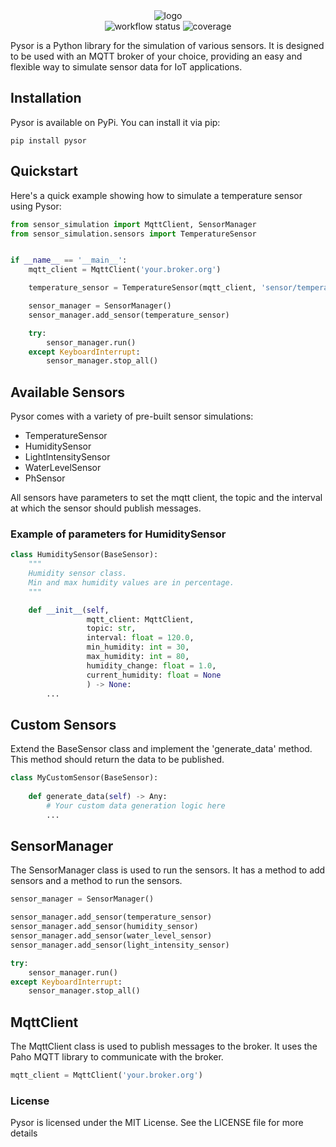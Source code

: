 <div align="center">
<img src="artwork/Pysor.png" alt="logo"/>
</div>

<div align="center">
<img src="https://github.com/CodeSwallow/pysor/actions/workflows/python-package.yml/badge.svg" alt="workflow status"/>
<img src="artwork/coverage.svg" alt="coverage"/>
</div>

Pysor is a Python library for the simulation of various sensors. It is designed to be used with an MQTT broker of your choice, providing an easy and flexible way to simulate sensor data for IoT applications. 

## Installation
Pysor is available on PyPi. You can install it via pip:

```shell
pip install pysor
```

## Quickstart
Here's a quick example showing how to simulate a temperature sensor using Pysor:

```python
from sensor_simulation import MqttClient, SensorManager
from sensor_simulation.sensors import TemperatureSensor


if __name__ == '__main__':
    mqtt_client = MqttClient('your.broker.org')

    temperature_sensor = TemperatureSensor(mqtt_client, 'sensor/temperature')

    sensor_manager = SensorManager()
    sensor_manager.add_sensor(temperature_sensor)

    try:
        sensor_manager.run()
    except KeyboardInterrupt:
        sensor_manager.stop_all()

```

## Available Sensors
Pysor comes with a variety of pre-built sensor simulations:

- TemperatureSensor
- HumiditySensor
- LightIntensitySensor
- WaterLevelSensor
- PhSensor

All sensors have parameters to set the mqtt client, the topic and the interval at which the sensor should publish messages.

### Example of parameters for HumiditySensor
```python
class HumiditySensor(BaseSensor):
    """
    Humidity sensor class.
    Min and max humidity values are in percentage.
    """

    def __init__(self,
                 mqtt_client: MqttClient,
                 topic: str,
                 interval: float = 120.0,
                 min_humidity: int = 30,
                 max_humidity: int = 80,
                 humidity_change: float = 1.0,
                 current_humidity: float = None
                 ) -> None:
        ...
```

## Custom Sensors
Extend the BaseSensor class and implement the 'generate_data' method. This method should return the data to be published.
```python
class MyCustomSensor(BaseSensor):
    
    def generate_data(self) -> Any:
        # Your custom data generation logic here
        ...
```

## SensorManager
The SensorManager class is used to run the sensors. It has a method to add sensors and a method to run the sensors.
```python
sensor_manager = SensorManager()

sensor_manager.add_sensor(temperature_sensor)
sensor_manager.add_sensor(humidity_sensor)
sensor_manager.add_sensor(water_level_sensor)
sensor_manager.add_sensor(light_intensity_sensor)

try:
    sensor_manager.run()
except KeyboardInterrupt:
    sensor_manager.stop_all()
```

## MqttClient
The MqttClient class is used to publish messages to the broker. It uses the Paho MQTT library to communicate with the broker.
```python
mqtt_client = MqttClient('your.broker.org')
```

### License
Pysor is licensed under the MIT License. See the LICENSE file for more details
